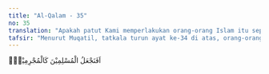 ```yaml
---
title: "Al-Qalam - 35"
no: 35
translation: "Apakah patut Kami memperlakukan orang-orang Islam itu seperti orang-orang yang berdosa (orang kafir)?"
tafsir: "Menurut Muqatil, tatkala turun ayat ke-34 di atas, orang-orang kafir Mekah berkata kepada kaum Muslimin, \"Sesungguhnya Allah telah melebihkan kami dari kamu dalam kehidupan dunia ini. Oleh karena itu, tidak boleh tidak, kami akan dilebihkan-Nya atas kamu di akhirat nanti, atau paling tidak, sama dengan kamu sekalian.\" Maka Allah membantah pernyataan orang-orang kafir itu dengan ayat ini dengan mengatakan, \"Apakah Kami akan menyalahi janji-janji Kami dengan menyamakan orang-orang yang berserah diri, tunduk, dan taat kepada Kami dengan orang-orang yang mengerjakan perbuatan dosa dan selalu ingkar kepada Kami?\"\n\nFirman Allah:\n\nTidak sama para penghuni neraka dengan para penghuni-penghuni surga; penghuni-penghuni surga itulah orang-orang yang memperoleh kemenangan. (al-hasyr/59: 20)\n\nDari perkataan orang-orang kafir ini dapat dipahami bahwa menurut mereka kehidupan di dunia ini sebagai gambaran kehidupan di akhirat nanti. Jika kepada seseorang dalam kehidupan dunia ini dianugerahi harta yang banyak, kekuasaan, pangkat, kesenangan, dan kemewahan, tentu di akhirat nanti mereka akan demikian pula. Sebaliknya jika kehidupan dunia seseorang mengalami kesengsaraan dan penderitaan, tentu di akhirat mereka juga akan sengsara dan menderita.\n\nAnggapan orang-orang kafir yang demikian adalah anggapan yang keliru. Kehidupan di dunia adalah persiapan kehidupan di akhirat. Jika seseorang baik ibadah dan amalnya, sekalipun tidak dianugerahi harta yang banyak, kekuasaan, pangkat, dan sebagainya, maka ia tetap mendapat pahala yang berlipat ganda dari Allah. Sebaliknya, jika mereka ingkar dan mengerjakan perbuatan-perbuatan dosa, sekalipun ia memperoleh harta yang banyak, pangkat, dan kekuasaan, maka di akhirat akan disediakan tempat yang penuh kesengsaraan dan kehinaan."
---
```


اَفَنَجْعَلُ الْمُسْلِمِيْنَ كَالْمُجْرِمِيْنَۗ
